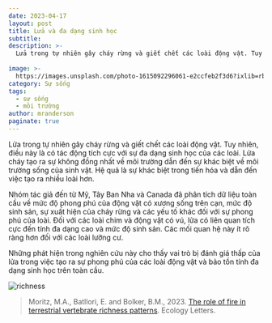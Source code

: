 ```yaml
---
date: 2023-04-17
layout: post
title: Lửa và đa dạng sinh học
subtitle:
description: >-
  Lửa trong tự nhiên gây cháy rừng và giết chết các loài động vật. Tuy nhiên, điều này là có tác động tích cực với sự đa dạng sinh học của các loài. Lửa cháy tạo ra sự không đồng nhất về môi trường dẫn đến sự khác biệt về môi trường sống của sinh vật. Hệ quả là sự khác biệt trong tiến hóa và dẫn đến việc tạo ra nhiều loài hơn.
 
image: >-
  https://images.unsplash.com/photo-1615092296061-e2ccfeb2f3d6?ixlib=rb-4.0.3&ixid=MnwxMjA3fDB8MHxwaG90by1wYWdlfHx8fGVufDB8fHx8&auto=format&fit=crop&w=1770&q=80
category: Sự sống
tags:
  - sự sống
  - môi trường
author: mranderson
paginate: true
---
```



Lửa trong tự nhiên gây cháy rừng và giết chết các loài động vật. Tuy nhiên, điều này là có tác động tích cực với sự đa dạng sinh học của các loài. Lửa cháy tạo ra sự không đồng nhất về môi trường dẫn đến sự khác biệt về môi trường sống của sinh vật. Hệ quả là sự khác biệt trong tiến hóa và dẫn đến việc tạo ra nhiều loài hơn.

Nhóm tác giả đến từ Mỹ, Tây Ban Nha và Canada đã phân tích dữ liệu toàn cầu về mức độ phong phú của động vật có xương sống trên cạn, mức độ sinh sản, sự xuất hiện của cháy rừng và các yếu tố khác đối với sự phong phú của loài. Đối với các loài chim và động vật có vú, lửa có liên quan tích cực đến tính đa dạng cao và mức độ sinh sản. Các mối quan hệ này ít rõ ràng hơn đối với các loài lưỡng cư.

Những phát hiện trong nghiên cứu này cho thấy vai trò bị đánh giá thấp của lửa trong việc tạo ra sự phong phú của các loài động vật và bảo tồn tính đa dạng sinh học trên toàn cầu.


![richness](https://onlinelibrary.wiley.com/cms/asset/d598cfac-3052-49d0-805f-121260250902/ele14177-fig-0002-m.png)


> Moritz, M.A., Batllori, E. and Bolker, B.M., 2023. [The role of fire in terrestrial vertebrate richness patterns]( https://doi.org/10.1111/ele.14177). Ecology Letters.




